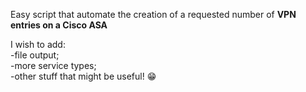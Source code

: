 Easy script that automate the creation of a requested number of <b>VPN entries on a Cisco ASA</b><br>

I wish to add:<br>
  -file output;<br>
  -more service types;<br>
  -other stuff that might be useful! 😁
